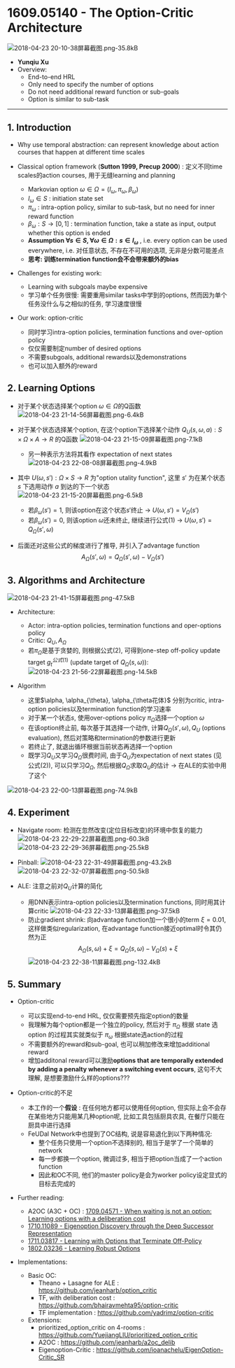 ﻿# 1609.05140 - The Option-Critic Architecture

![2018-04-23 20-10-38屏幕截图.png-35.8kB][1]

+ **Yunqiu Xu**
+ Overview:
    + End-to-end HRL
    + Only need to specify the number of options
    + Do not need additional reward function or sub-goals
    + Option is similar to sub-task

---

## 1. Introduction
+ Why use temporal abstraction: can represent knowledge about action courses that happen at different time scales
+ Classical option framework (**Sutton 1999, Precup 2000**) : 定义不同time scales的action courses, 用于无缝learning and planning
    + Markovian option $\omega \in \Omega = (I_{\omega}, \pi_{\omega}, \beta_{\omega})$
    + $I_{\omega} \in S$ : initiation state set
    + $\pi_{\omega}$ : intra-option policy, similar to sub-task, but no need for inner reward function
    + $\beta_{\omega} : S \rightarrow [0,1]$ : termination function, take a state as input, output whether this option is ended
    + **Assumption $\forall s \in S, \forall \omega \in \Omega : s\in I_{\omega}$** , i.e. every option can be used everywhere, i.e. 对任意状态, 不存在不可用的选项, 无非是分数可能差点  
    + **思考: 训练termination function会不会带来额外的bias**

+ Challenges for existing work: 
    + Learning with subgoals maybe expensive
    + 学习单个任务很慢: 需要重用similar tasks中学到的options, 然而因为单个任务没什么与之相似的任务, 学习速度很慢
+ Our work: option-critic
    + 同时学习intra-option policies, termination functions and over-option policy
    + 仅仅需要制定number of desired options
    + 不需要subgoals, additional rewards以及demonstrations
    + 也可以加入额外的reward

## 2. Learning Options
+ 对于某个状态选择某个option $\omega \in \Omega$的Q函数
![2018-04-23 21-14-56屏幕截图.png-6.4kB][2]
+ 对于某个状态选择某个option, 在这个option下选择某个动作 $Q_U(s,\omega,a) : S \times \Omega \times A \rightarrow R$ 的Q函数
![2018-04-23 21-15-09屏幕截图.png-7.1kB][3]
    + 另一种表示方法将其看作 expectation of next states
![2018-04-23 22-08-08屏幕截图.png-4.9kB][4]
+ 其中 $U(\omega, s') : \Omega \times S \rightarrow R$ 为"option utality function", 这里 $s'$ 为在某个状态 $s$ 下选用动作 $a$ 到达的下一个状态
    ![2018-04-23 21-15-20屏幕截图.png-6.5kB][5]
    + 若$\beta_{\omega}(s') = 1$, 则该option在这个状态$s'$终止 $\rightarrow$ $U(\omega, s') = V_{\Omega}(s')$
    + 若$\beta_{\omega}(s') = 0$, 则该option $\omega$还未终止, 继续进行公式(1) $\rightarrow$ $U(\omega, s') = Q_{\Omega}(s',\omega)$

+ 后面还对这些公式的梯度进行了推导, 并引入了advantage function
$$A_{\Omega}(s', \omega) = Q_{\Omega}(s', \omega) - V_{\Omega}(s')$$

## 3. Algorithms and Architecture

![2018-04-23 21-41-15屏幕截图.png-47.5kB][6]

+ Architecture:
    + Actor: intra-option policies, termination functions and oper-options policy
    + Critic: $Q_U, A_{\Omega}$
    + 若$\pi_{\Omega}$是基于贪婪的, 则根据公式(2), 可得到one-step off-policy update target $g_t^{公式(1)}$ (update target of $Q_{\Omega}(s,\omega)$): 
![2018-04-23 21-56-22屏幕截图.png-14.5kB][7]

+ Algorithm
    + 这里$\alpha, \alpha_{\theta}, \alpha_{\theta花体}$ 分别为critic, intra-option policies以及termination function的学习速率
    + 对于某一个状态$s$, 使用over-options policy $\pi_{\Omega}$选择一个option $\omega$
    + 在该option终止前, 每次基于其选择一个动作, 计算$Q_{\Omega}(s', \omega), Q_U$ (options evaluation), 然后对策略和termination的参数进行更新
    + 若终止了, 就退出循环根据当前状态再选择一个option
    + 既学习$Q_U$又学习$Q_\Omega$很费时间, 由于$Q_U$为expectation of next states (见公式(2)), 可以只学习$Q_{\Omega}$, 然后根据$Q_{\Omega}$求取$Q_U$的估计 $\rightarrow$ 在ALE的实验中用了这个

![2018-04-23 22-00-13屏幕截图.png-74.9kB][8]

## 4. Experiment
+ Navigate room: 检测在忽然改变(定位目标改变)的环境中恢复的能力
![2018-04-23 22-29-22屏幕截图.png-60.3kB][9]
![2018-04-23 22-29-36屏幕截图.png-25.5kB][10]

+ Pinball:
![2018-04-23 22-31-49屏幕截图.png-43.2kB][11]
![2018-04-23 22-32-07屏幕截图.png-50.5kB][12]

+ ALE: 注意之前对$Q_U$计算的简化
    + 用DNN表示intra-option policies以及termination functions, 同时用其计算critic
![2018-04-23 22-33-13屏幕截图.png-37.5kB][13]
    + 防止gradient shrink: 向advantage function加一个很小的term $\xi = 0.01$, 这样做类似regularization, 在advantage function接近optimal时令其仍然为正
$$A_{\Omega}(s,\omega) + \xi = Q_{\Omega}(s, \omega) - V_{\Omega}(s) + \xi$$
![2018-04-23 22-38-11屏幕截图.png-132.4kB][14]

## 5. Summary
+ Option-critic
    + 可以实现end-to-end HRL, 仅仅需要预先指定option的数量
    + 我理解为每个option都是一个独立的policy, 然后对于 $\pi_{\Omega}$ 根据 state 选 option 的过程其实就类似于 $\pi_{\omega}$ 根据state选action的过程
    + 不需要额外的reward和sub-goal, 也可以稍加修改来增加additional reward
    + 增加additonal reward可以激励**options that are temporally extended by adding a penalty whenever a switching event occurs**, 这句不大理解, 是想要激励什么样的options???
+ Option-critic的不足
    + 本工作的一个**假设** : 在任何地方都可以使用任何option, 但实际上会不会存在某些地方只能用某几种option呢, 比如工具包括厨具农具, 在餐厅只能在厨具中进行选择
    + FeUDal Network中也提到了OC结构, 说是容易退化到以下两种情况:
        + 整个任务只使用一个option不选择别的, 相当于是学了一个简单的network
        + 每一步都换一个option, 微调过多, 相当于把option当成了一个action function
        + 因此和OC不同, 他们的master policy是会为worker policy设定显式的目标去完成的

+ Further reading:
    + A2OC (A3C + OC) : [1709.04571 - When waiting is not an option: Learning options with a deliberation cost][15]
    + [1710.11089 - Eigenoption Discovery through the Deep Successor Representation][16]
    + [1711.03817 - Learning with Options that Terminate Off-Policy][17]
    + [1802.03236 - Learning Robust Options][18]

+ Implementations:
    + Basic OC:
        + Theano + Lasagne for ALE : https://github.com/jeanharb/option_critic
        + TF, with deliberation cost : https://github.com/bhairavmehta95/option-critic
        + TF implementation : https://github.com/yadrimz/option-critic
    + Extensions:
        + prioritized_option_critic on 4-rooms : https://github.com/YuejiangLIU/prioritized_option_critic
        + A2OC : https://github.com/jeanharb/a2oc_delib
        + Eigenoption-Critic : https://github.com/ioanachelu/EigenOption-Critic_SR
            


  [1]: http://static.zybuluo.com/VenturerXu/1rnx4l1kwzxnsl03uxjipfhg/2018-04-23%2020-10-38%E5%B1%8F%E5%B9%95%E6%88%AA%E5%9B%BE.png
  [2]: http://static.zybuluo.com/VenturerXu/xffvy7vuapehmqcv07575q7b/2018-04-23%2021-14-56%E5%B1%8F%E5%B9%95%E6%88%AA%E5%9B%BE.png
  [3]: http://static.zybuluo.com/VenturerXu/zdl34qdhkunhh3clom77793a/2018-04-23%2021-15-09%E5%B1%8F%E5%B9%95%E6%88%AA%E5%9B%BE.png
  [4]: http://static.zybuluo.com/VenturerXu/493evwfmhd7vpb6599zjzwmd/2018-04-23%2022-08-08%E5%B1%8F%E5%B9%95%E6%88%AA%E5%9B%BE.png
  [5]: http://static.zybuluo.com/VenturerXu/liuf97wke9gw9n76f1os89cs/2018-04-23%2021-15-20%E5%B1%8F%E5%B9%95%E6%88%AA%E5%9B%BE.png
  [6]: http://static.zybuluo.com/VenturerXu/oyaaced0bfi83eqnn4afj5q5/2018-04-23%2021-41-15%E5%B1%8F%E5%B9%95%E6%88%AA%E5%9B%BE.png
  [7]: http://static.zybuluo.com/VenturerXu/y3auc1wveno5ws2djtjhms7k/2018-04-23%2021-56-22%E5%B1%8F%E5%B9%95%E6%88%AA%E5%9B%BE.png
  [8]: http://static.zybuluo.com/VenturerXu/m85yb44l84b8q5jpcs8zvowq/2018-04-23%2022-00-13%E5%B1%8F%E5%B9%95%E6%88%AA%E5%9B%BE.png
  [9]: http://static.zybuluo.com/VenturerXu/e760eg48gqnknebbi2f8192k/2018-04-23%2022-29-22%E5%B1%8F%E5%B9%95%E6%88%AA%E5%9B%BE.png
  [10]: http://static.zybuluo.com/VenturerXu/wau9gc4h1k4wrkn671gx3sus/2018-04-23%2022-29-36%E5%B1%8F%E5%B9%95%E6%88%AA%E5%9B%BE.png
  [11]: http://static.zybuluo.com/VenturerXu/rgnzrdai3fmjlnrjy4stjt0t/2018-04-23%2022-31-49%E5%B1%8F%E5%B9%95%E6%88%AA%E5%9B%BE.png
  [12]: http://static.zybuluo.com/VenturerXu/0vta4o4c1nflz0kzy6assdp8/2018-04-23%2022-32-07%E5%B1%8F%E5%B9%95%E6%88%AA%E5%9B%BE.png
  [13]: http://static.zybuluo.com/VenturerXu/trdfnb2crnin5egd6etpsl0l/2018-04-23%2022-33-13%E5%B1%8F%E5%B9%95%E6%88%AA%E5%9B%BE.png
  [14]: http://static.zybuluo.com/VenturerXu/n2cjp73g7e6eb7s036m4bi5p/2018-04-23%2022-38-11%E5%B1%8F%E5%B9%95%E6%88%AA%E5%9B%BE.png
  [15]: https://arxiv.org/abs/1709.04571
  [16]: https://arxiv.org/abs/1710.11089
  [17]: https://arxiv.org/abs/1711.03817
  [18]: https://arxiv.org/abs/1802.03236